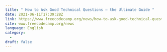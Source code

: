 ```yaml
---
title: " How to Ask Good Technical Questions – the Ultimate Guide "
date: 2021-06-11T17:39:28Z
link: https://www.freecodecamp.org/news/how-to-ask-good-technical-questions/?utm_medium=RSS&utm_source=news.12bit.vn
site: www.freecodecamp.org/news
language: English
category:
  -   
draft: false
---
```

